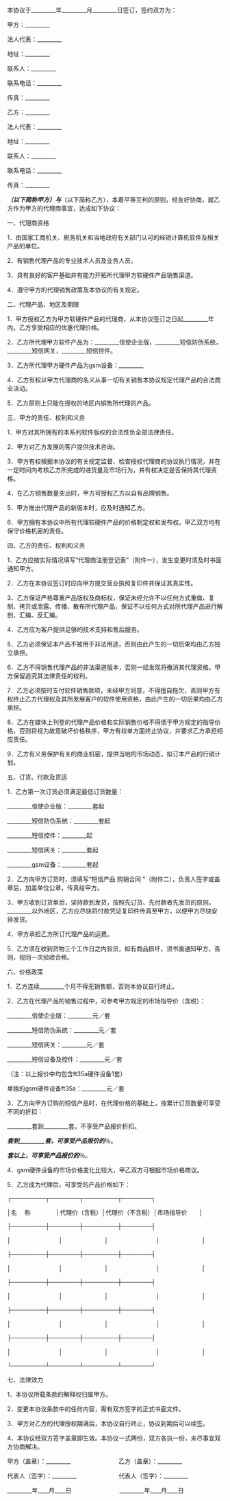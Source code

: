 
 


本协议于_________年_________月_________日签订，签约双方为：


甲方：_________


法人代表：_________


地址：_________


联系人：_________


联系电话：_________


传真：_________


乙方：_________ 


法人代表：_________


地址：_________


联系人：_________


联系电话：_________


传真：_________


_________（以下简称甲方）与_________（以下简称乙方），本着平等互利的原则，经友好协商，就乙方作为甲方的代理商事宜，达成如下协议：


一、代理商资格


1．由国家工商机关、税务机关和当地政府有关部门认可的经销计算机软件及相关产品的单位。


2．有销售代理产品的专业技术人员及业务人员。


3．具有良好的客户基础并有能力开拓所代理甲方软硬件产品销售渠道。


4．遵守甲方的代理销售政策及本协议的有关规定。


二、代理产品、地区及期限


1．甲方授权乙方为甲方软硬件产品的代理商，从本协议签订之日起_________年内，乙方享受相应的优惠代理价格。


2．乙方所代理甲方软件产品为：_________信使企业版，_________短信防伪系统，_________短信网关，_________短信控件。


3．乙方所代理甲方硬件产品为gsm设备：_________


4．乙方有权以甲方代理商的名义从事一切有关销售本协议规定代理产品的合法商业活动。


5．乙方原则上只能在授权的地区内销售所代理的产品。


三、甲方的责任、权利和义务


1．甲方对其所拥有的本系列软件版权的合法性负全部法律责任。


2．甲方对乙方发展的客户提供技术咨询。


3．甲方有权根据本协议的有关规定监督、检查授权代理商的协议执行情况，并在一定时间内考核乙方所完成的进货量及市场行为，并有权决定是否保持其代理资格。


4．在乙方销售数量突出时，甲方可授权乙方以自有品牌销售。


5．甲方推出代理产品的新版本时，应及时通知乙方。


6．甲方拥有本协议中所有代理软硬件产品的价格制定权和发布权。甲乙双方均有保守价格机密的责任。


四、乙方的责任、权利和义务


1．乙方应按实际情况填写“代理商注册登记表”（附件一），发生变更时须及时书面通知甲方。


2．乙方在本协议签订时应向甲方提交营业执照复印件并保证其真实性。 


3．乙方保证严格尊重产品版权及商标权，保证未经允许不以任何方式重做、复制、拷贝或泄露、传播、散布所代理产品，保证不以任何方式对所代理产品进行解剖、汇编、反汇编。


4．乙方应为客户提供足够的技术支持和售后服务。


5．乙方必须保证本产品不被用于非法用途，否则由此产生的一切后果均由乙方独立承担。


6．乙方不得销售代理产品的非法渠道版本，否则一经发现将撤消其代理资格。甲方保留追究其法律责任的权利。


7．乙方必须按时支付软件销售款项，未经甲方同意，不得擅自拖欠，否则甲方有权终止乙方代理权及其所发展客户的软件使用资格，由此产生的一切后果均由乙方承担。


8．乙方在媒体上刊登的代理产品价格和实际销售价格不得低于甲方规定的指导价格，否则将视为故意破坏价格秩序，甲方有权单方面终止协议，并要求乙方承担相应责任。


9．乙方有义务保护有关的商业机密，提供当地的市场动态，拟订本产品的行销计划。


五、订货、付款及货运


1．乙方第一次订货必须满足最低订货数量： 


_________信使企业版：_________套起


_________短信防伪系统：_________套起


_________短信控件：_________起


_________短信网关：_________套起


_________gsm设备：_________套起


2．乙方向甲方订货时，须填写“短信产品
购销合同
”（附件二），负责人签字或盖章后，加盖单位公章，传真给甲方。


3．甲方收到订货单后，坚持款到发货，按照先订货、先付款者先发货的原则。_________以外地区，乙方应尽快将付款凭证复印件传真至甲方，以便甲方尽快安排发货。


4．甲方承担乙方所订代理产品的运费。


5．乙方须在收到货物三个工作日之内验货，如有商品损坏，须书面通知甲方，否则，视同一次验收合格。


六、价格政策


1．乙方连续_________个月不得无销售额，否则本协议自行终止。


2．乙方在代理产品的销售过程中，可参考甲方规定的市场指导价（含税）：


_________信使企业版：_________元／套


_________短信防伪系统：_________元／套


_________短信网关：_________元／套


_________短信设备及控件：_________元／套


（注：以上报价中均包含ft35a硬件设备1套）


单独的gsm硬件设备ft35a：_________元／套


3．乙方向甲方订购的短信产品时，在代理价格的基础上，按累计订货数量可享受不同的折扣：


_________套到_________套，不享受产品报价折扣。


_________套到_________套，可享受产品报价的_________％。


_________套以上，可享受产品报价的_________％。


4．gsm硬件设备的市场价格变化比较大，甲乙双方可根据市场价格商议。


5．乙方成为代理后，可享受的产品价格如下：


┌────────┬───────┬────────┬───────┐


│名　 称　　 　　│代理价（含税）│代理价（不含税）│市场指导价　　│


├────────┼───────┼────────┼───────┤


│　　　　　　　　│　　　　　　　│　　　　　　　　│　　　　　　　│


├────────┼───────┼────────┼───────┤


│　　　　　　　　│　　　　　　　│　　　　　　　　│　　　　　　　│


├────────┼───────┼────────┼───────┤


│　　　　　　　　│　　　　　　　│　　　　　　　　│　　　　　　　│


├────────┼───────┼────────┼───────┤


│　　　　　　　　│　　　　　　　│　　　　　　　　│　　　　　　　│


├────────┼───────┼────────┼───────┤


│　　　　　　　　│　　　　　　　│　　　　　　　　│　　　　　　　│


└────────┴───────┴────────┴───────┘


七、法律效力


1．本协议所载条款的解释权归属甲方。


2．变更本协议条款中的任何内容，需有双方签字的正式书面文件。


3．甲方对乙方的代理授权期满后，本协议自行终止，协议到期后可以续签。


4．本协议经双方签字盖章即生效。本协议一式两份，双方各执一份，未尽事宜双方协商解决。


甲方（盖章）：_________　　　　　　　　乙方（盖章）：_________　　　　　　　　


代表人（签字）：_________　　　　　　　代表人（签字）：_________　　　　　　　


_________年____月____日　　　　　　　　_________年____月____日　　　　　




 


 

 
 
 
 
 
  


  
 

  


  


  
 
 
 
 

